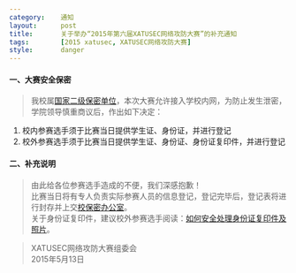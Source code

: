 ```yaml
---
category:    通知
layout:      post
title:       关于举办“2015年第六届XATUSEC网络攻防大赛”的补充通知
tags:        [2015 xatusec, XATUSEC网络攻防大赛]
style:       danger
---
```


#### 一、大赛安全保密
> 我校属[国家二级保密单位](http://www.xatu.cn/content.jsp?urltype=news.NewsContentUrl&wbnewsid=48027)，本次大赛允许接入学校内网，为防止发生泄密，学院领导慎重商议后，作出如下决定：

1. 校内参赛选手须于比赛当日提供学生证、身份证，并进行登记
2. 校外参赛选手须于比赛当日提供学生证、身份证、身份证复印件，并进行登记

#### 二、补充说明
> 由此给各位参赛选手造成的不便，我们深感抱歉！  
> 比赛当日将有专人负责实际参赛人员的信息登记，登记完毕后，登记表将进行封存并上交[校保密办公室](http://xagdbmb.xatu.edu.cn/)。  
> 关于身份证复印件，建议校外参赛选手阅读：[如何安全处理身份证复印件及照片](http://jingyan.baidu.com/article/91f5db1b33fe8c1c7f05e3f4.html)。  

> XATUSEC网络攻防大赛组委会  
> 2015年5月13日
